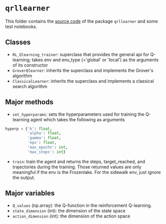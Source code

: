 # `qrllearner`
This folder contains the [source code](./QQL_learner_trainer.py) of the package `qrllearner` and some test notebooks.
## Classes
- `RL_Qlearning_trainer`: superclass that provides the general api for Q-learning; takes env and env_type (='global' or 'local') as the arguments of its constructor
- `GroverQlearner`: inherits the superclass and implements the Grover's algorithm
- `ClassicalLearner`: inherits the superclass and implements a classical search algorithm

## Major methods
- `set_hyperparams`: sets the hyperparameters used for training the Q-learning agent which takes the following as arguments
~~~python
hyperp = {'k': float,
          'alpha': float,
          'gamma': float,
          'eps': float,
          'max_epochs': int,
          'max_steps': int}
~~~
- `train`: train the agent and returns the steps, target_reached, and trajectories during the training. Those returned values are only meaningful if the env is the Frozenlake. For the sidewalk env, just ignore the output.

## Major variables
- `Q_values` (np.array): the Q-function in the reinforcement Q-learning.
- `state_dimension` (int): the dimension of the state space
- `action_dimension` (int): the dimension of the action space